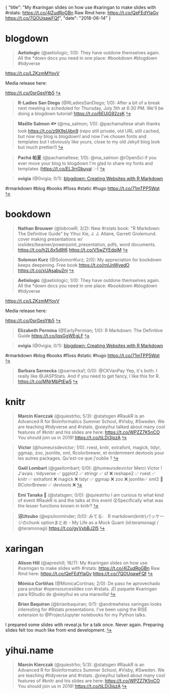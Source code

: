 {
  "title": "My #xaringan slides on how use #xaringan to make slides with #rstats: https://t.co/4lZudRoGBn Raw Rmd here: https://t.co/QeFEdYlaGv https://t.co/7QOUqawFQf",
  "date": "2018-06-14"
}

# blogdown

> **Aetiologic** (@aetiologic; 1/0): They have outdone themselves again. All the *down docs you need in one place: #bookdown #blogdown #tidyverse
>
https://t.co/LZKzmMYovV 
>
Media release here: 
>
https://t.co/0srGesYtb5  [&#8618;](https://twitter.com/xieyihui/status/1007033185220169728)

<!-- -->


> **R-Ladies San Diego** (@RLadiesSanDiego; 1/0): After a bit of a break next meeting is scheduled for Thursday, July 5th at 6:30 PM. We'll be doing a blogdown tutorial!
https://t.co/6EUiG92zsK  [&#8618;](https://twitter.com/xieyihui/status/1006944290658869248)

<!-- -->


> **Maëlle Salmon 🐟** (@ma_salmon; 1/0): @pachamaltese ahah thanks look  https://t.co/z9X9sUjbn9 (repo still private, old URL still cached, but now my blog is blogdown! and now I've chosen fonts and templates but I obviously like yours, close to my old Jekyll blog look but much prettier!)  [&#8618;](https://twitter.com/xieyihui/status/1006895828353466374)

<!-- -->


> **Pachá 帕夏** (@pachamaltese; 1/0): @ma_salmon @rOpenSci if you ever move your blog to blogdown I'm glad to share my fonts and templates (https://t.co/EL3rrGbuya) :-)  [&#8618;](https://twitter.com/xieyihui/status/1006894578362798083)

<!-- -->


> **ovigia** (@0vigia; 0/1): [blogdown: Creating Websites with R Markdown](https://t.co/71mTPP5Wqt)
>
#rmarkdown #blog #books #floss #static #hugo
https://t.co/71mTPP5Wqt  [&#8618;](https://twitter.com/xieyihui/status/1006890657284173824)

<!-- -->


# bookdown

> **Nathan Brouwer** (@lobrowR; 3/2): New #rstats book:  "R Markdown: The Definitive Guide" by Yihui Xie, J. J. Allaire, Garrett Grolemund.  cover making presentations w/ ioslides/beamer/powerpoint_presentation, pdfs, word documents.
https://t.co/h2L6x5d9l6 https://t.co/V5wZYEdqiM  [&#8618;](https://twitter.com/xieyihui/status/1006925662081437699)

<!-- -->


> **Solomon Kurz** (@SolomonKurz; 2/0): My appreciation for bookdown keeps deepening. Free book https://t.co/rnIJnWvedO https://t.co/xUAsabu2nj  [&#8618;](https://twitter.com/xieyihui/status/1006834126916382720)

<!-- -->


> **Aetiologic** (@aetiologic; 1/0): They have outdone themselves again. All the *down docs you need in one place: #bookdown #blogdown #tidyverse
>
https://t.co/LZKzmMYovV 
>
Media release here: 
>
https://t.co/0srGesYtb5  [&#8618;](https://twitter.com/xieyihui/status/1007033185220169728)

<!-- -->


> **Elizabeth Permina** (@EarlyPermian; 1/0): R Markdown: The Definitive Guide https://t.co/IqsGgWEgLF  [&#8618;](https://twitter.com/xieyihui/status/1007024519091851265)

<!-- -->


> **ovigia** (@0vigia; 0/1): [blogdown: Creating Websites with R Markdown](https://t.co/71mTPP5Wqt)
>
#rmarkdown #blog #books #floss #static #hugo
https://t.co/71mTPP5Wqt  [&#8618;](https://twitter.com/xieyihui/status/1006890657284173824)

<!-- -->


> **Barbara Sarnecka** (@sarnecka1; 0/0): @CKVanPay Yep, it's both. I really like @JASPStats. And if you need to get fancy, I like this for R. https://t.co/MNrMbPtEw5  [&#8618;](https://twitter.com/xieyihui/status/1006934969933918208)

<!-- -->


# knitr

> **Marcin Kierczak** (@quiestrho; 5/3): @statsgen #RaukR is an Advanced R for Bioinformatics Summer School, #Visby, #Sweden. We are teaching #tidyverse and #rstats. @xieyihui talked about many cool features of #knitr and his slides are here: https://t.co/WPZZ7K5nCO You should join us in 2019! https://t.co/tjLDi3jszA  [&#8618;](https://twitter.com/xieyihui/status/1006836099166228481)

<!-- -->


> **Victor** (@humeursdevictor; 1/0): rvest, knitr, extrafont, magick, tidyr, ggmap, zoo, jsonlite, xml, Rcolorbrewer, et évidemment devtools pour les autres packages.
Qu'est-ce que j'oublie ?  [&#8618;](https://twitter.com/xieyihui/status/1006931400447152130)

<!-- -->


> **Gaël Lombart** (@gaellombart; 0/0): @humeursdevictor Merci Victor ! J'avais :
tidyverse ✅
ggplot2 ✅
stringr ✅
sf ❌
reshape2 ✅
rvest ✅
knitr ✅
extrafont ❌
magick ❌
tidyr ✅
ggmap ❌
zoo ❌
jsonlite✅
xml2 🤔
RColorBrewer ✅
devtools ❌  [&#8618;](https://twitter.com/xieyihui/status/1006933302547238913)

<!-- -->


> **Emi Tanaka 🌾** (@statsgen; 0/0): @quiestrho I am curious to what kind of event #RaukR is and the talks at this event 😮Specifically what was the lesser functions known in knitr?  [&#8618;](https://twitter.com/xieyihui/status/1006777756875657216)

<!-- -->


> **沼Utsubo** (@epsilonminder; 0/0): みてる:　R markdown(knitr)パッケージのchunk optionまとめ - My Life as a Mock Quant (id:teramonagi / @teramonagi) https://t.co/gvVxbBJ2l5  [&#8618;](https://twitter.com/xieyihui/status/1006728756432523265)

<!-- -->


# xaringan

> **Alison Hill** (@apreshill; 16/7): My #xaringan slides on how use #xaringan to make slides with #rstats: https://t.co/4lZudRoGBn Raw Rmd here: https://t.co/QeFEdYlaGv https://t.co/7QOUqawFQf  [&#8618;](https://twitter.com/xieyihui/status/1007039298682552320)

<!-- -->


> **Mónica Cortiñas** (@MonicaCortinas; 2/0): De paso he aprovechado para probar #opensourceslides con #rstats. ¡El paquete #xaringan para RStudio de @xieyihui es una maravilla!  [&#8618;](https://twitter.com/xieyihui/status/1006802124720738304)

<!-- -->


> **Brian Baquiran** (@brianbaquiran; 0/1): @andrewheiss xaringan looks interesting for #Rstats presentations. I've been using the RISE extension to @ProjectJupyter notebooks for my Python talks.
>
I prepared some slides with reveal.js for a talk once. Never again. Preparing slides felt too much like front-end development.  [&#8618;](https://twitter.com/xieyihui/status/1006753715687075840)

<!-- -->


# yihui.name

> **Marcin Kierczak** (@quiestrho; 5/3): @statsgen #RaukR is an Advanced R for Bioinformatics Summer School, #Visby, #Sweden. We are teaching #tidyverse and #rstats. @xieyihui talked about many cool features of #knitr and his slides are here: https://t.co/WPZZ7K5nCO You should join us in 2019! https://t.co/tjLDi3jszA  [&#8618;](https://twitter.com/xieyihui/status/1006836099166228481)

<!-- -->


